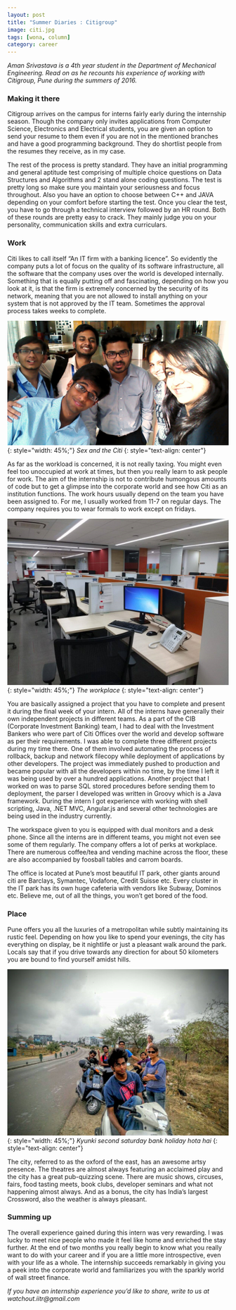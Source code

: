 ```yaml
---
layout: post
title: "Summer Diaries : Citigroup"
image: citi.jpg
tags: [wona, column]
category: career 
---
```


_Aman Srivastava is a 4th year student in the Department of Mechanical Engineering. Read on as he recounts his experience of working with Citigroup, Pune during the summers of 2016._

### Making it there

Citigroup arrives on the campus for interns fairly early during the internship season. Though the company only invites applications from Computer Science, Electronics and Electrical students, you are given an option to send your resume to them even if you are not in the mentioned branches and have a good programming background. They do shortlist people from the resumes they receive, as in my case. 

The rest of the process is pretty standard. They have an initial programming and general aptitude test comprising of multiple choice questions on Data Structures and Algorithms and 2 stand alone coding questions. The test is pretty long so make sure you maintain your seriousness and focus throughout. Also you have an option to choose between C++ and JAVA depending on your comfort before starting the test. Once you clear the test, you have to go through a technical interview followed
by an HR round. Both of these rounds are pretty easy to crack. They mainly judge you on your personality, communication skills and extra curriculars. 

### Work

Citi likes to call itself “An IT firm with a banking licence”. So evidently the company puts a lot of focus on the quality of its software infrastructure, all the software that the company uses over the world is developed internally. Something that is equally putting off and fascinating, depending on how you look at it, is that the firm is extremely concerned by the security of its network, meaning that you are not allowed to install anything on your system that is not
approved by the IT team. Sometimes the approval process takes weeks to complete. 

![Citigroup](/images/posts/citi-1.png){: style="width: 45%;"}
*Sex and the Citi*
{: style="text-align: center"}

As far as the workload is concerned, it is not really taxing. You might even feel too unoccupied at work at times, but then you really learn to ask people for work. The aim of the internship is not to contribute humongous amounts of code but to get a glimpse into the corporate world and see how Citi as an institution functions. The work hours usually depend on the team you have been assigned to. For me, I usually worked from 11-7 on regular days. The company requires you to wear formals
to work except on fridays. 


![Citigroup office](/images/posts/citi-3.png){: style="width: 45%;"}
*The workplace*
{: style="text-align: center"}


You are basically assigned a project that you have to complete and present it during the final week of your intern. All of the interns have generally their own independent projects in different teams. As a part of the CIB (Corporate Investment Banking) team, I had to deal with the Investment Bankers who were part of Citi Offices over the world and develop software as per their requirements. I was able to complete three different projects during my time there. One of them involved
automating the process of rollback, backup and network filecopy while deployment of applications by other developers. The project was immediately pushed to production and became popular with all the developers within no time, by the time I left it was being used by over a hundred applications. Another project that I worked on was to parse SQL stored procedures before sending them to deployment, the parser I developed was written in Groovy which is a Java framework. During the
intern I got experience with working with shell scripting, Java, .NET MVC, Angular.js and several other technologies are being used in the industry currently.

The workspace given to you is equipped with dual monitors and a desk phone. Since all the interns are in different teams, you might not even see some of them regularly. The company offers a lot of perks at workplace. There are numerous coffee/tea and vending machine across the floor,
these are also accompanied by foosball tables and carrom boards. 

The office is located at Pune’s most beautiful IT park, other giants around citi are Barclays, Symantec, Vodafone, Credit Suisse etc. Every cluster in the IT park has its own huge cafeteria with vendors like Subway, Dominos etc. Believe me, out of all the things, you won’t get bored of the food. 

### Place

Pune offers you all the luxuries of a metropolitan while subtly maintaining its rustic feel. Depending on how you like to spend your evenings, the city has everything on display, be it nightlife or just a pleasant walk around the park. Locals say that if you drive towards any direction for about 50 kilometers you are bound to find yourself amidst hills. 

![Outing](/images/posts/citi-2.png){: style="width: 45%;"}
*Kyunki second saturday bank holiday hota hai*
{: style="text-align: center"}


The city, referred to as the oxford of the east, has an awesome artsy presence. The theatres are almost always featuring an acclaimed play and the city has a great pub-quizzing scene. There are music shows, circuses, fairs, food tasting meets, book clubs, developer seminars and what not happening almost always. And as a bonus, the city has India’s largest Crossword, also the weather is always pleasant. 

### Summing up

The overall experience gained during this intern was very rewarding. I was lucky to meet nice people who made it feel like home and enriched the stay further. At the end of two months you really begin to know what you really want to do with your career and if you are a little more introspective, even with your life as a whole. The internship succeeds remarkably in giving you a peek into the corporate world and familiarizes you with the sparkly world of wall street finance.   

_If you have an internship experience you’d like to share, write to us at watchout.iitr@gmail.com_
